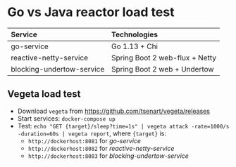 # Go vs Java reactor load test


| Service                   | Technologies                   |
| :------------------------ | :----------------------------- |
| go-service                | Go 1.13 + Chi                  |
| reactive-netty-service    | Spring Boot 2 web-flux + Netty |
| blocking-undertow-service | Spring Boot 2 web + Undertow   |

## Vegeta load test
* Download `vegeta` from https://github.com/tsenart/vegeta/releases
* Start services: `docker-compose up`
* Test: `echo "GET {target}/sleep?time=1s" | vegeta attack -rate=1000/s -duration=60s | vegeta report`, where `{target}` is:
  * `http://dockerhost:8081` for _go-service_
  * `http://dockerhost:8082` for _reactive-netty-service_
  * `http://dockerhost:8083` for _blocking-undertow-service_